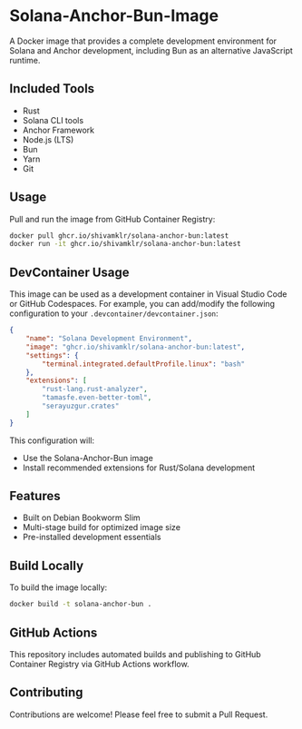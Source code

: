 # Solana-Anchor-Bun-Image

A Docker image that provides a complete development environment for Solana and
Anchor development, including Bun as an alternative JavaScript runtime.

## Included Tools

- Rust
- Solana CLI tools
- Anchor Framework
- Node.js (LTS)
- Bun
- Yarn
- Git

## Usage

Pull and run the image from GitHub Container Registry:

```bash
docker pull ghcr.io/shivamklr/solana-anchor-bun:latest
docker run -it ghcr.io/shivamklr/solana-anchor-bun:latest
```

## DevContainer Usage

This image can be used as a development container in Visual Studio Code or
GitHub Codespaces. For example, you can add/modify the following configuration to your
`.devcontainer/devcontainer.json`:

```json
{
    "name": "Solana Development Environment",
    "image": "ghcr.io/shivamklr/solana-anchor-bun:latest",
    "settings": {
        "terminal.integrated.defaultProfile.linux": "bash"
    },
    "extensions": [
        "rust-lang.rust-analyzer",
        "tamasfe.even-better-toml",
        "serayuzgur.crates"
    ]
}
```

This configuration will:

- Use the Solana-Anchor-Bun image
- Install recommended extensions for Rust/Solana development

## Features

- Built on Debian Bookworm Slim
- Multi-stage build for optimized image size
- Pre-installed development essentials

## Build Locally

To build the image locally:

```bash
docker build -t solana-anchor-bun .
```

## GitHub Actions

This repository includes automated builds and publishing to GitHub Container
Registry via GitHub Actions workflow.

## Contributing

Contributions are welcome! Please feel free to submit a Pull Request.
